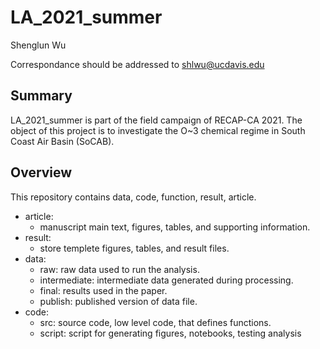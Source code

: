 # LA_2021_summer

Shenglun Wu

Correspondance should be addressed to shlwu@ucdavis.edu

## Summary
LA_2021_summer is part of the field campaign of RECAP-CA 2021. The object of this project is to investigate the O~3 chemical regime in South Coast Air Basin (SoCAB). 


## Overview
This repository contains data, code, function, result, article. 

 - article:
    - manuscript main text, figures, tables, and supporting information.
 - result:
    - store templete figures, tables, and result files.
 - data:
    - raw: raw data used to run the analysis.
    - intermediate: intermediate data generated during processing.
    - final: results used in the paper.
    - publish: published version of data file.    
 - code:
    - src: source code, low level code, that defines functions.
    - script: script for generating figures, notebooks, testing analysis